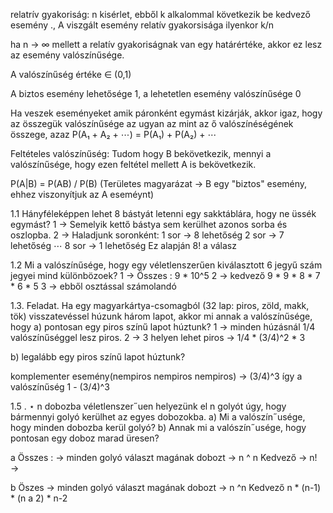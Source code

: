 relatrív gyakoriság: n kisérlet, ebből k alkalommal következik be kedvező esemény ., A viszgált esemény relatív gyakorsisága ilyenkor k/n

ha n → ∞ mellett a relatív gyakoriságnak van egy határértéke, akkor ez lesz az esemény valószínűsége.

A valószínűség értéke ∈ (0,1)

A biztos esemény lehetősége 1, a lehetetlen esemény valószínűsége 0

Ha veszek eseményeket amik páronként egymást kizárják, akkor igaz, hogy az összegük valószínűsége az ugyan az mint az ő valószínéségének összege, azaz P(A₁ + A₂ + ⋯) = P(A₁) + P(A₂) + ⋯

Feltételes valószínűség: Tudom hogy B bekövetkezik, mennyi a valószínűsége, hogy ezen feltétel mellett  A is bekövetkezik.

P(A|B) = P(AB) / P(B) (Területes magyarázat → B egy "biztos" esemény, ehhez viszonyítjuk az A eseméynt)

1.1
Hányféleképpen lehet 8 bástyát letenni egy sakktáblára, hogy ne üssék egymást?
1 → Semelyik kettő bástya sem kerülhet azonos sorba és oszlopba.
2 → Haladjunk soronként:
                                           1 sor → 8 lehetőség
                                           2 sor → 7 lehetőség
                                           ⋯
                                           8 sor → 1 lehetőség
Ez alapján 8! a válasz

1.2
Mi a valószínűsége, hogy egy véletlenszerűen kiválasztott 6 jegyű szám jegyei mind különbözoek?
1 → Összes : 9 * 10^5
2 → kedvező 9 * 9 * 8 * 7 * 6 * 5
3 → ebből osztással számolandó

1.3. Feladat. Ha egy magyarkártya-csomagból (32 lap: piros, zöld, makk, tök) visszatevéssel húzunk három lapot, akkor mi
annak a valószínűsége, hogy
a) pontosan egy piros színű lapot húztunk?
1 → minden húzásnál 1/4 valószínűséggel lesz piros.
2 → 3 helyen lehet piros → 1/4 * (3/4)^2 * 3

b) legalább egy piros színű lapot húztunk?

komplementer esemény(nempiros nempiros nempiros) → (3/4)^3
így a valószínűség 1 -  (3/4)^3

1.5
. ⋆ n dobozba véletlenszer˝uen helyezünk el n golyót úgy, hogy bármennyi golyó kerülhet az egyes dobozokba.
a) Mi a valószín˝usége, hogy minden dobozba kerül golyó?
b) Annak mi a valószín˝usége, hogy pontosan egy doboz marad üresen?

a
Összes : → minden golyó választ magának dobozt → n ^ n
Kedvező → n! →

b
Öszes → minden golyó választ magának dobozt → n ^n
Kedvező n * (n-1) * (n a 2) * n-2 
